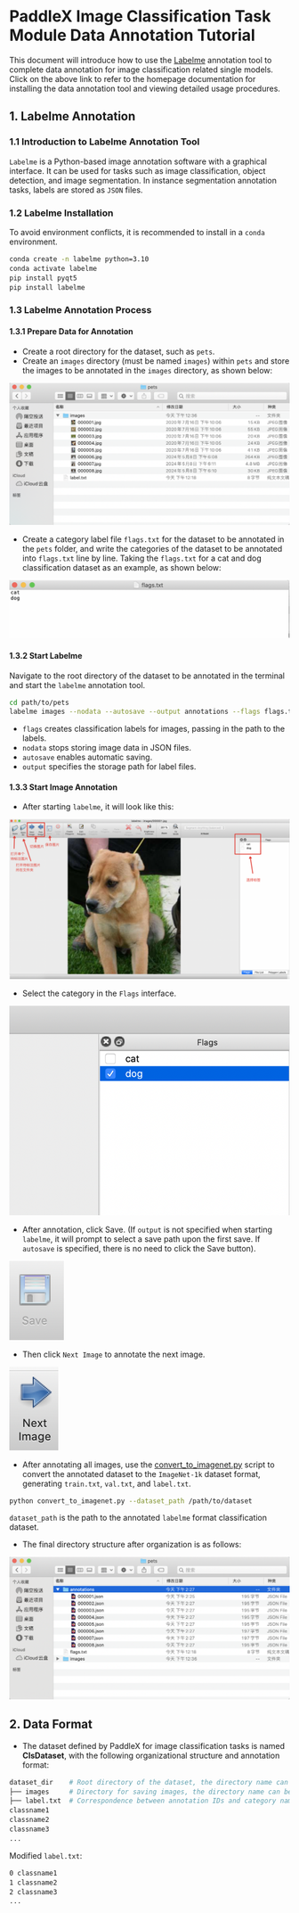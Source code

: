 # PaddleX Image Classification Task Module Data Annotation Tutorial

This document will introduce how to use the [Labelme](https://github.com/wkentaro/labelme) annotation tool to complete data annotation for image classification related single models. 
Click on the above link to refer to the homepage documentation for installing the data annotation tool and viewing detailed usage procedures.

## 1. Labelme Annotation
### 1.1 Introduction to Labelme Annotation Tool
`Labelme` is a Python-based image annotation software with a graphical interface. It can be used for tasks such as image classification, object detection, and image segmentation. In instance segmentation annotation tasks, labels are stored as `JSON` files.

### 1.2 Labelme Installation
To avoid environment conflicts, it is recommended to install in a `conda` environment.

```bash
conda create -n labelme python=3.10
conda activate labelme
pip install pyqt5
pip install labelme
```

### 1.3 Labelme Annotation Process
#### 1.3.1 Prepare Data for Annotation
* Create a root directory for the dataset, such as `pets`.
* Create an `images` directory (must be named `images`) within `pets` and store the images to be annotated in the `images` directory, as shown below:

![alt text](/tmp/images/data_prepare/image_classification/01.png)

* Create a category label file `flags.txt` for the dataset to be annotated in the `pets` folder, and write the categories of the dataset to be annotated into `flags.txt` line by line. Taking the `flags.txt` for a cat and dog classification dataset as an example, as shown below:

![alt text](/tmp/images/data_prepare/image_classification/02.png)

#### 1.3.2 Start Labelme
Navigate to the root directory of the dataset to be annotated in the terminal and start the `labelme` annotation tool.

```bash
cd path/to/pets
labelme images --nodata --autosave --output annotations --flags flags.txt
```
* `flags` creates classification labels for images, passing in the path to the labels.
* `nodata` stops storing image data in JSON files.
* `autosave` enables automatic saving.
* `output` specifies the storage path for label files.

#### 1.3.3 Start Image Annotation
* After starting `labelme`, it will look like this:

![alt text](/tmp/images/data_prepare/image_classification/03.png)
* Select the category in the `Flags` interface.

![alt text](/tmp/images/data_prepare/image_classification/04.png)

* After annotation, click Save. (If `output` is not specified when starting `labelme`, it will prompt to select a save path upon the first save. If `autosave` is specified, there is no need to click the Save button).

![alt text](/tmp/images/data_prepare/image_classification/05.png)
* Then click `Next Image` to annotate the next image.

![alt text](/tmp/images/data_prepare/image_classification/06.png)

* After annotating all images, use the [convert_to_imagenet.py](https://paddle-model-ecology.bj.bcebos.com/paddlex/PaddleX3.0/doc_images/applications/image_classification_dataset_prepare/convert_to_imagenet.py) script to convert the annotated dataset to the `ImageNet-1k` dataset format, generating `train.txt`, `val.txt`, and `label.txt`.

```bash
python convert_to_imagenet.py --dataset_path /path/to/dataset
```
`dataset_path` is the path to the annotated `labelme` format classification dataset.

* The final directory structure after organization is as follows:

![alt text](/tmp/images/data_prepare/image_classification/07.png)

## 2. Data Format
* The dataset defined by PaddleX for image classification tasks is named **ClsDataset**, with the following organizational structure and annotation format:

```bash
dataset_dir    # Root directory of the dataset, the directory name can be changed
├── images     # Directory for saving images, the directory name can be changed, but note the correspondence with the content of train.txt and val.txt
├── label.txt  # Correspondence between annotation IDs and category names, the file name cannot```bash
classname1
classname2
classname3
...
```
Modified `label.txt`:

```bash
0 classname1
1 classname2
2 classname3
...